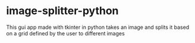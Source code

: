 # image-splitter-python
This gui app made with tkinter in python takes an image and splits it based on a grid defined by the user to different images
